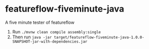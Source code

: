 # featureflow-fiveminute-java
A five minute tester of featureflow

1. Run `./mvnw clean compile assembly:single`
2. Then run `java -jar target/featureflow-fiveminute-java-1.0.0-SNAPSHOT-jar-with-dependencies.jar`
